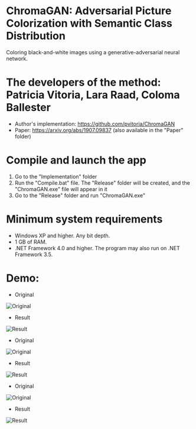 # ChromaGAN: Adversarial Picture Colorization with Semantic Class Distribution
Coloring black-and-white images using a generative-adversarial neural network.

# The developers of the method: Patricia Vitoria, Lara Raad, Coloma Ballester
* Author's implementation: https://github.com/pvitoria/ChromaGAN
* Paper: https://arxiv.org/abs/1907.09837 (also available in the "Paper" folder)

# Compile and launch the app
1. Go to the "Implementation" folder
2. Run the "Compile.bat" file. The "Release" folder will be created, and the "ChromaGAN.exe" file will appear in it
3. Go to the "Release" folder and run "ChromaGAN.exe"

# Minimum system requirements
* Windows XP and higher. Any bit depth.
* 1 GB of RAM.
* .NET Framework 4.0 and higher. The program may also run on .NET Framework 3.5.

# Demo:

* Original

![Original](https://github.com/ColorfulSoft/StyleTransfer-Colorization-SuperResolution/blob/master/Colorization/2019.%20ChromaGAN/Examples/1.jpg)

* Result

![Result](https://github.com/ColorfulSoft/StyleTransfer-Colorization-SuperResolution/blob/master/Colorization/2019.%20ChromaGAN/Examples/Result_1.png)

* Original

![Original](https://github.com/ColorfulSoft/StyleTransfer-Colorization-SuperResolution/blob/master/Colorization/2019.%20ChromaGAN/Examples/2.jpg)

* Result

![Result](https://github.com/ColorfulSoft/StyleTransfer-Colorization-SuperResolution/blob/master/Colorization/2019.%20ChromaGAN/Examples/Result_2.png)

* Original

![Original](https://github.com/ColorfulSoft/StyleTransfer-Colorization-SuperResolution/blob/master/Colorization/2019.%20ChromaGAN/Examples/3.jpg)

* Result

![Result](https://github.com/ColorfulSoft/StyleTransfer-Colorization-SuperResolution/blob/master/Colorization/2019.%20ChromaGAN/Examples/Result_3.png)
